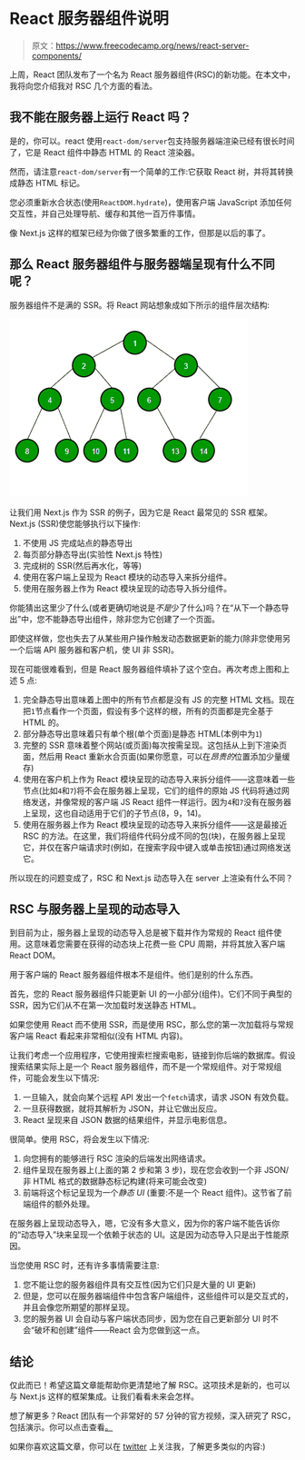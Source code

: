 # React 服务器组件说明

> 原文：<https://www.freecodecamp.org/news/react-server-components/>

上周，React 团队发布了一个名为 React 服务器组件(RSC)的新功能。在本文中，我将向您介绍我对 RSC 几个方面的看法。

## 我不能在服务器上运行 React 吗？

是的，你可以。react 使用`react-dom/server`包支持服务器端渲染已经有很长时间了，它是 React 组件中静态 HTML 的 React 渲染器。

然而，请注意`react-dom/server`有一个简单的工作:它获取 React 树，并将其转换成静态 HTML 标记。

您必须重新水合状态(使用`ReactDOM.hydrate`)，使用客户端 JavaScript 添加任何交互性，并自己处理导航、缓存和其他一百万件事情。

像 Next.js 这样的框架已经为你做了很多繁重的工作，但那是以后的事了。

## 那么 React 服务器组件与服务器端呈现有什么不同呢？

服务器组件不是满的 SSR。将 React 网站想象成如下所示的组件层次结构:

![tree](img/e8fc0e2148e95dd5015b78025c377905.png)

让我们用 Next.js 作为 SSR 的例子，因为它是 React 最常见的 SSR 框架。Next.js (SSR)使您能够执行以下操作:

1.  不使用 JS 完成站点的静态导出
2.  每页部分静态导出(实验性 Next.js 特性)
3.  完成树的 SSR(然后再水化，等等)
4.  使用在客户端上呈现为 React 模块的动态导入来拆分组件。
5.  使用在服务器上作为 React 模块呈现的动态导入拆分组件。

你能猜出这里少了什么(或者更确切地说是*不是*少了什么)吗？在“从下一个静态导出”中，您不能静态导出组件，除非您为它创建了一个页面。

即使这样做，您也失去了从某些用户操作触发动态数据更新的能力(除非您使用另一个后端 API 服务器和客户机，使 UI 非 SSR)。

现在可能很难看到，但是 React 服务器组件填补了这个空白。再次考虑上图和上述 5 点:

1.  完全静态导出意味着上图中的所有节点都是没有 JS 的完整 HTML 文档。现在把`1`节点看作一个页面，假设有多个这样的根，所有的页面都是完全基于 HTML 的。
2.  部分静态导出意味着只有单个根(单个页面)是静态 HTML(本例中为`1`)
3.  完整的 SSR 意味着整个网站(或页面)每次按需呈现。这包括从上到下渲染页面，然后用 React 重新水合页面(如果你愿意，可以在*昂贵的*位置添加少量缓存)
4.  使用在客户机上作为 React 模块呈现的动态导入来拆分组件——这意味着一些节点(比如`4`和`7`)将不会在服务器上呈现，它们的组件的原始 JS 代码将通过网络发送，并像常规的客户端 JS React 组件一样运行。因为`4`和`7`没有在服务器上呈现，这也自动适用于它们的子节点(8，9，14)。
5.  使用在服务器上作为 React 模块呈现的动态导入来拆分组件——这是最接近 RSC 的方法。在这里，我们将组件代码分成不同的包(块)，在服务器上呈现它，并仅在客户端请求时(例如，在搜索字段中键入或单击按钮)通过网络发送它。

所以现在的问题变成了，RSC 和 Next.js 动态导入在 server 上渲染有什么不同？

## RSC 与服务器上呈现的动态导入

到目前为止，服务器上呈现的动态导入总是被下载并作为常规的 React 组件使用。这意味着您需要在获得的动态块上花费一些 CPU 周期，并将其放入客户端 React DOM。

用于客户端的 React 服务器组件根本不是组件。他们是别的什么东西。

首先，您的 React 服务器组件只能更新 UI 的一小部分(组件)。它们不同于典型的 SSR，因为它们从不在第一次加载时发送静态 HTML。

如果您使用 React 而不使用 SSR，而是使用 RSC，那么您的第一次加载将与常规客户端 React 看起来非常相似(没有 HTML 内容)。

让我们考虑一个应用程序，它使用搜索栏搜索电影，链接到你后端的数据库。假设搜索结果实际上是一个 React 服务器组件，而不是一个常规组件。对于常规组件，可能会发生以下情况:

1.  一旦输入，就会向某个远程 API 发出一个`fetch`请求，请求 JSON 有效负载。
2.  一旦获得数据，就将其解析为 JSON，并让它做出反应。
3.  React 呈现来自 JSON 数据的结果组件，并显示电影信息。

很简单。使用 RSC，将会发生以下情况:

1.  向您拥有的能够进行 RSC 渲染的后端发出网络请求。
2.  组件呈现在服务器上(上面的第 2 步和第 3 步)，现在您会收到一个非 JSON/非 HTML 格式的数据静态标记构建(将来可能会改变)
3.  前端将这个标记呈现为一个*静态 UI* (重要:不是一个 React 组件)。这节省了前端组件的额外处理。

在服务器上呈现动态导入，嗯，它没有多大意义，因为你的客户端不能告诉你的“动态导入”块来呈现一个依赖于状态的 UI。这是因为动态导入只是出于性能原因。

当您使用 RSC 时，还有许多事情需要注意:

1.  您不能让您的服务器组件具有交互性(因为它们只是大量的 UI 更新)
2.  但是，您可以在服务器端组件中包含客户端组件，这些组件可以是交互式的，并且会像您所期望的那样呈现。
3.  您的服务器 UI 会自动与客户端状态同步，因为您在自己更新部分 UI 时不会“破坏和创建”组件——React 会为您做到这一点。

## 结论

仅此而已！希望这篇文章能帮助你更清楚地了解 RSC。这项技术是新的，也可以与 Next.js 这样的框架集成。让我们看看未来会怎样。

想了解更多？React 团队有一个非常好的 57 分钟的官方视频，深入研究了 RSC，包括演示。你可以点击查看[。](https://www.youtube.com/watch?v=TQQPAU21ZUw)

如果你喜欢这篇文章，你可以在 [twitter](https://twitter.com/mehulmpt) 上关注我，了解更多类似的内容:)